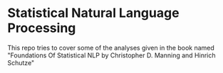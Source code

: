 # Statistical Natural Language Processing
This repo tries to cover some of the analyses given in  the book named "Foundations Of Statistical NLP by Christopher D. Manning and Hinrich Schutze" 
